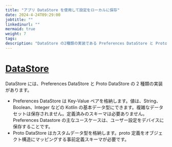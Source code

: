 ```yaml
---
title: "アプリ DataStore を使用して設定をローカルに保存"
date: 2024-4-24T09:29:00
jobtitle: ""
linkedinurl: ""
mermaid: true
weight: 7
tags:
description: "DataStore の2種類の実装である Preferences DataStore と Proto DataStore の概要と、それぞれのユースケースについて解説します。ユーザー設定の保存方法やカスタムデータ型の利用について学びましょう。"
---
```


# [DataStore](https://developer.android.com/topic/libraries/architecture/datastore?hl=ja)

DataStore には、Preferences DataStore と Proto DataStore の 2 種類の実装があります。

- Preferences DataStore は Key-Value ペアを格納します。値は、String、Boolean、Integer などの Kotlin の基本データ型にできます。複雑なデータセットは保存されません。定義済みのスキーマは必要ありません。Preferences Datastore の主なユースケースは、ユーザー設定をデバイスに保存することです。
- Proto DataStore はカスタムデータ型を格納します。proto 定義をオブジェクト構造にマッピングする事前定義スキーマが必要です。
